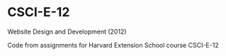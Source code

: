 # CSCI-E-12
Website Design and Development (2012)
<p>Code from assignments for Harvard Extension School course CSCI-E-12<p>
